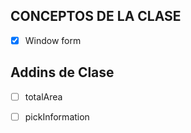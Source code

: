 ## CONCEPTOS DE LA CLASE
- [X] Window form

## Addins de Clase

- [ ] totalArea
- [ ] pickInformation



